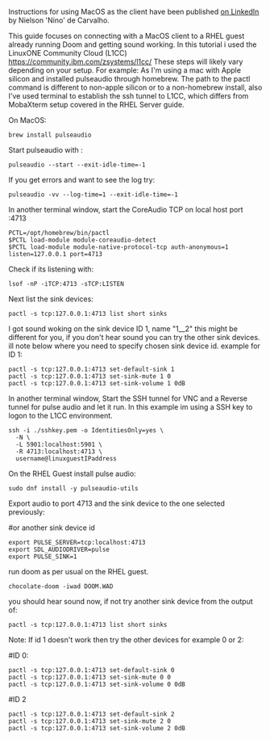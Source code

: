 Instructions for using MacOS as the client have been published [on LinkedIn](https://www.linkedin.com/pulse/how-run-doom-ibm-z-linuxone-nielson-nino-de-carvalho-0ukxf/) by Nielson 'Nino' de Carvalho.

This guide focuses on connecting with a MacOS client to a RHEL guest already running Doom and getting sound working. In this tutorial i used the LinuxONE Community Cloud (L1CC) https://community.ibm.com/zsystems/l1cc/ 
These steps will likely vary depending on your setup. For example: As I'm using a mac with Apple silicon and installed pulseaudio through homebrew. The path to the pactl command is different to non-apple silicon or to a non-homebrew install, also I've used terminal to establish the ssh tunnel to L1CC, which differs from MobaXterm setup covered in the RHEL Server guide.

On MacOS:

```
brew install pulseaudio
```
Start pulseaudio with : 
```
pulseaudio --start --exit-idle-time=-1
```
If you get errors and want to see the log try: 
```
pulseaudio -vv --log-time=1 --exit-idle-time=-1
```
In another terminal window, start the CoreAudio TCP on local host port :4713
```
PCTL=/opt/homebrew/bin/pactl
$PCTL load-module module-coreaudio-detect
$PCTL load-module module-native-protocol-tcp auth-anonymous=1 listen=127.0.0.1 port=4713
```
Check if its listening with:
```
lsof -nP -iTCP:4713 -sTCP:LISTEN
```
Next list the sink devices:
```
pactl -s tcp:127.0.0.1:4713 list short sinks
```
I got sound woking on the sink device ID 1, name "1__2" this might be different for you, if you don't hear sound you can try the other sink devices. ill note below where you need to specify chosen sink device id.
example for ID 1:
```
pactl -s tcp:127.0.0.1:4713 set-default-sink 1
pactl -s tcp:127.0.0.1:4713 set-sink-mute 1 0
pactl -s tcp:127.0.0.1:4713 set-sink-volume 1 0dB
```

In another terminal window, Start the SSH tunnel for VNC and a Reverse tunnel for pulse audio and let it run. In this example im using a SSH key to logon to the L1CC environment.
```
ssh -i ./sshkey.pem -o IdentitiesOnly=yes \
  -N \
  -L 5901:localhost:5901 \
  -R 4713:localhost:4713 \
  username@linuxguestIPaddress
```
On the RHEL Guest install pulse audio: 
```
sudo dnf install -y pulseaudio-utils
```
Export audio to port 4713 and the sink device to the one selected previously:

#or another sink device id
```
export PULSE_SERVER=tcp:localhost:4713
export SDL_AUDIODRIVER=pulse
export PULSE_SINK=1
```
run doom as per usual on the RHEL guest.
```
chocolate-doom -iwad DOOM.WAD
```
you should hear sound now, if not try another sink device from the output of: 
```
pactl -s tcp:127.0.0.1:4713 list short sinks
```
Note: If id 1 doesn't work then try the other devices for example 0 or 2:

#ID 0:
```
pactl -s tcp:127.0.0.1:4713 set-default-sink 0
pactl -s tcp:127.0.0.1:4713 set-sink-mute 0 0
pactl -s tcp:127.0.0.1:4713 set-sink-volume 0 0dB
```
#ID 2
```
pactl -s tcp:127.0.0.1:4713 set-default-sink 2
pactl -s tcp:127.0.0.1:4713 set-sink-mute 2 0
pactl -s tcp:127.0.0.1:4713 set-sink-volume 2 0dB
```



